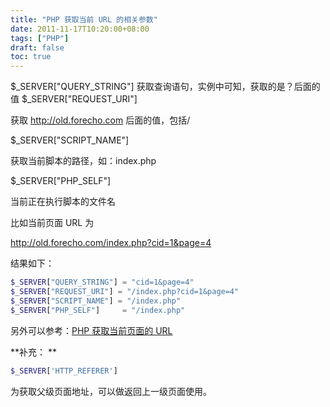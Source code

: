 ```yaml
---
title: "PHP 获取当前 URL 的相关参数"
date: 2011-11-17T10:20:00+08:00
tags: ["PHP"] 
draft: false
toc: true
---
```


$_SERVER["QUERY_STRING"] 获取查询语句，实例中可知，获取的是？后面的值 $_SERVER["REQUEST_URI"]

获取 http://old.forecho.com 后面的值，包括/

$_SERVER["SCRIPT_NAME"]

获取当前脚本的路径，如：index.php

$_SERVER["PHP_SELF"]

当前正在执行脚本的文件名

比如当前页面 URL 为

http://old.forecho.com/index.php?cid=1&page=4

结果如下：

```php
$_SERVER["QUERY_STRING"] = "cid=1&page=4"
$_SERVER["REQUEST_URI"] = "/index.php?cid=1&page=4"
$_SERVER["SCRIPT_NAME"] = "/index.php"
$_SERVER["PHP_SELF"]     = "/index.php"
```

另外可以参考：[PHP 获取当前页面的 URL](http://www.ludou.org/get_current_page_url.html#title-1)

**补充： **



```php
$_SERVER['HTTP_REFERER']
```

为获取父级页面地址，可以做返回上一级页面使用。